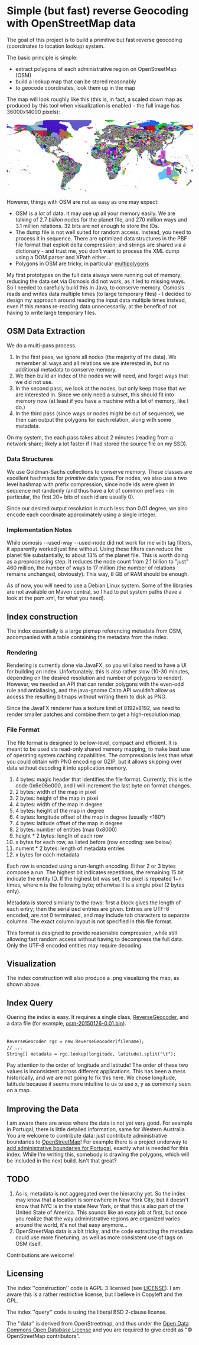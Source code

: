 # Simple (but fast) reverse Geocoding with OpenStreetMap data

The goal of this project is to build a primitive but fast reverse geocoding
(coordinates to location lookup) system.

The basic principle is simple:
- extract polygons of each administrative region on OpenStreetMap (OSM)
- build a lookup map that can be stored reasonably
- to geocode coordinates, look them up in the map

The map will look roughly like this (this is, in fact, a scaled down map as produced by
this tool when visualization is enabled - the full image has 36000x14000 pixels):

![Example visualization](visualization.png)

However, things with OSM are not as easy as one may expect:
- OSM is a *lot* of data. It may use up all your memory easily.
  We are talking of 2.7 *billion* nodes for the planet file,
  and 270 million ways and 3.1 million relations.
  32 bits are not enough to store the IDs.
- The dump file is not well suited for random access. Instead, you
  need to process it in sequence. There are optimized data structures in
  the PBF file format that exploit delta compression; and strings are shared
  via a dictionary - and trust me, you don't want to process the XML dump
  using a DOM parser and XPath either...
- Polygons in OSM are tricky, in particular [multipolygons](http://wiki.openstreetmap.org/wiki/Relation:multipolygon)

My first prototypes on the full data always were running out of memory; reducing
the data set via Osmosis did not work, as it led to missing ways. So I needed
to carefully build this in Java, to conserve memory. Osmosis reads and writes data
multiple times (to large temporary files) - I decided to design my approach around
reading the input data multiple times instead, even if this means re-reading data
unnecessarily, at the benefit of not having to write large temporary files.

## OSM Data Extraction

We do a multi-pass process.

1. In the first pass, we ignore all nodes (the majority of the data).
We remember all ways and all relations we are interested in,
but no additional metadata to conserve memory.
2. We then build an index of the nodes we will need, and forget ways that we did not use.
3. In the second pass, we look at the nodes, but only keep those that we are
interested in. Since we only need a subset, this should fit into memory now
(at least if you have a machine with a lot of memory, like I do.)
4. In the third pass (since ways or nodes might be out of sequence), we
then can output the polygons for each relation, along with some metadata.

On my system, the each pass takes about 2 minutes (reading from a network share;
likely a lot faster if I had stored the source file on my SSD).

### Data Structures

We use Goldman-Sachs collections to conserve memory. These classes are excellent
hashmaps for *primitive* data types. For nodes, we also use a two level hashmap
with prefix compression, since node ids were given in sequence not randomly (and thus
have a lot of common prefixes - in particular, the first 20+ bits of each id are usually 0).

Since our desired output resolution is much less than 0.01 degree, we also encode
each coordinate approximately using a single integer.

### Implementation Notes

While osmosis --used-way --used-node did not work for me with tag filters, it
apparently worked just fine without. Using these filters can reduce the
planet file substantially, to about 13% of the planet file. This is worth
doing as a preprocessing step. It reduces the node count from 2.1 billion to
"just" 460 million, the number of ways to 17 million (the number of relations
remains unchanged, obviously). This way, 8 GB of RAM should be enough.

As of now, you *will* need to use a Debian Linux system.
Some of the libraries are not available on Maven central, so I had to put
system paths (have a look at the pom.xml, for what you need).

## Index construction

The index essentially is a large pixmap referencing metadata from OSM, accompanied
with a table containing the metadata from the index.

### Rendering

Rendering is currently done via JavaFX, so you will also need to have a UI for
building an index. Unfortunately, this is also rather slow (10-30 minutes,
depending on the desired resolution and number of polygons to render). However,
we needed an API that can render polygons with the even-odd rule and antialiasing,
and the java-gnome Cairo API wouldn't allow us access the resulting bitmaps without
writing them to disk as PNG.

Since the JavaFX renderer has a texture limit of 8192x8192, we need to render smaller patches
and combine them to get a high-resolution map.

### File Format

The file format is designed to be low-level, compact and efficient. It is meant to
be used via read-only shared memory mapping, to make best use of operating
system caching capabilities. The compression is less than what you could obtain with
PNG encoding or GZIP, but it allows skipping over data without decoding it into
application memory.

1. 4 bytes: magic header that identifies the file format. Currently,
this is the code 0x6e06e000, and I will increment the last byte on format changes.
2. 2 bytes: width of the map in pixel
3. 2 bytes: height of the map in pixel
4. 4 bytes: width of the map in degree
5. 4 bytes: height of the map in degree
6. 4 bytes: longitude offset of the map in degree (usually +180°)
7. 4 bytes: latitude offset of the map in degree
8. 2 bytes: number of entities (max 0x8000)
9. height * 2 bytes: length of each row
10. x bytes for each row, as listed before (row encoding: see below)
11. nument * 2 bytes: length of metadata entries
12. x bytes for each metadata

Each row is encoded using a run-length encoding. Either 2 or 3 bytes compose a run.
The highest bit indicates repetitions, the remaining 15 bit indicate the entity ID.
If the highest bit was set, the pixel is repeated 1+n times, where n is the following
byte; otherwise it is a single pixel (2 bytes only).

Metadata is stored similarly to the rows: first a block gives the length of each entry;
then the serialized entries are given. Entries are UTF-8 encoded, are *not* 0 terminated,
and may include tab characters to separate columns. The exact column layout is not
specified in this file format.

This format is designed to provide reasonable compression, while still allowing fast
random access without having to decompress the full data. Only the UTF-8 encoded entities
may require decoding.

## Visualization

The index construction will also produce a .png visualizing the map, as shown above.

## Index Query

Quering the index is easy. It requires a single class,
[ReverseGeocoder](src/main/java/com/kno10/reversegeocode/query/ReverseGeocoder.java),
and a data file (for example, [osm-20150126-0.01.bin](data/osm-20150126-0.01.bin)).

<code>
ReverseGeocoder rgc = new ReverseGeocoder(filename);
// ...
String[] metadata = rgc.lookup(longitude, latitude).split("\t");
</code>

Pay attention to the order of longitude and latitude! The order of these two values
is inconsistent across different applications. This has been a mess historically,
and we are not going to fix this here. We chose longitude, latitude because it seems
more intuitive to us to use x, y as commonly seen on a map.

## Improving the Data

I am aware there are areas where the data is not yet very good. For example in Portugal,
there is little detailed information, same for Western Australia. You are welcome to
contribute data: just contribute administrative boundaries
to [OpenStreetMap](http://www.openstreetmap.org/)!
For example there is a project underway to
[add administrative boundaries for Portugal](http://wiki.openstreetmap.org/wiki/WikiProject_Portugal/Divis%C3%B5es_Administrativas/Lista_de_Divis%C3%B5es_Administrativas),
exactly what is needed for this index. While I'm writing this, somebody is drawing
the polygons, which will be included in the next build. Isn't that great?

## TODO

1. As is, metadata is not aggregated over the hierarchy yet. So the index may know that a location
is somewhere in New York City, but it doesn't know that NYC is in the state New York, or that this
is also part of the United State of America. This sounds like an easy job at first, but once you realize
that the way administrative regions are organized varies around the world, it's not that easy anymore...
2. OpenStreetMap data is a bit tricky, and the code extracting the metadata could use more finetuning,
as well as more consistent use of tags on OSM itself.

Contributions are welcome!

## Licensing

The index ''construction'' code is AGPL-3 licensed (see [LICENSE](LICENSE)).
I am aware this is a rather restrictive license, but I believe in Copyleft and the GPL.

The index ''query'' code is using the liberal BSD 2-clause license.

The ''data'' is derived from OpenStreetmap, and thus under the
[Open Data Commons Open Database License](http://www.openstreetmap.org/copyright)
and you are required to give credit as "© OpenStreetMap contributors".

